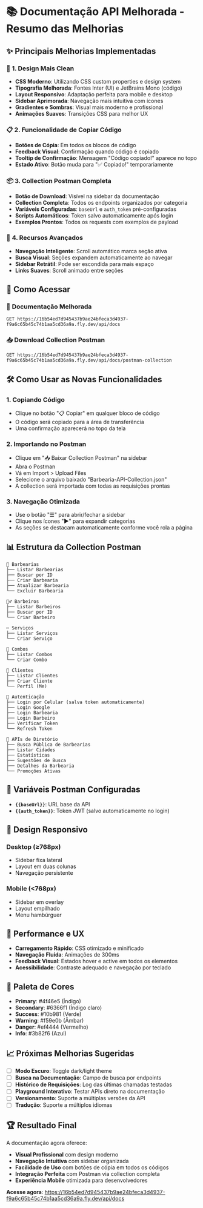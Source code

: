 # 📚 Documentação API Melhorada - Resumo das Melhorias

## ✨ **Principais Melhorias Implementadas**

### 🎨 **1. Design Mais Clean**
- **CSS Moderno**: Utilizando CSS custom properties e design system
- **Tipografia Melhorada**: Fontes Inter (UI) e JetBrains Mono (código)
- **Layout Responsivo**: Adaptação perfeita para mobile e desktop
- **Sidebar Aprimorada**: Navegação mais intuitiva com ícones
- **Gradientes e Sombras**: Visual mais moderno e profissional
- **Animações Suaves**: Transições CSS para melhor UX

### 📋 **2. Funcionalidade de Copiar Código**
- **Botões de Cópia**: Em todos os blocos de código
- **Feedback Visual**: Confirmação quando código é copiado
- **Tooltip de Confirmação**: Mensagem "Código copiado!" aparece no topo
- **Estado Ativo**: Botão muda para "✅ Copiado!" temporariamente

### 📦 **3. Collection Postman Completa**
- **Botão de Download**: Visível na sidebar da documentação
- **Collection Completa**: Todos os endpoints organizados por categoria
- **Variáveis Configuradas**: `baseUrl` e `auth_token` pré-configuradas
- **Scripts Automáticos**: Token salvo automaticamente após login
- **Exemplos Prontos**: Todos os requests com exemplos de payload

### 🚀 **4. Recursos Avançados**
- **Navegação Inteligente**: Scroll automático marca seção ativa
- **Busca Visual**: Seções expandem automaticamente ao navegar
- **Sidebar Retrátil**: Pode ser escondida para mais espaço
- **Links Suaves**: Scroll animado entre seções

## 🔗 **Como Acessar**

### 📖 **Documentação Melhorada**
```
GET https://16b54ed7d945437b9ae24bfeca3d4937-f9a6c65b45c74b1aa5cd36a9a.fly.dev/api/docs
```

### 📥 **Download Collection Postman**
```
GET https://16b54ed7d945437b9ae24bfeca3d4937-f9a6c65b45c74b1aa5cd36a9a.fly.dev/api/docs/postman-collection
```

## 🛠️ **Como Usar as Novas Funcionalidades**

### 1. **Copiando Código**
- Clique no botão "📋 Copiar" em qualquer bloco de código
- O código será copiado para a área de transferência
- Uma confirmação aparecerá no topo da tela

### 2. **Importando no Postman**
- Clique em "📥 Baixar Collection Postman" na sidebar
- Abra o Postman
- Vá em Import > Upload Files
- Selecione o arquivo baixado "Barbearia-API-Collection.json"
- A collection será importada com todas as requisições prontas

### 3. **Navegação Otimizada**
- Use o botão "☰" para abrir/fechar a sidebar
- Clique nos ícones "▶" para expandir categorias
- As seções se destacam automaticamente conforme você rola a página

## 📊 **Estrutura da Collection Postman**

```
🏪 Barbearias
├── Listar Barbearias
├── Buscar por ID
├── Criar Barbearia
├── Atualizar Barbearia
└── Excluir Barbearia

💇‍♂️ Barbeiros
├── Listar Barbeiros
├── Buscar por ID
└── Criar Barbeiro

✂️ Serviços
├── Listar Serviços
└── Criar Serviço

🎁 Combos
├── Listar Combos
└── Criar Combo

👥 Clientes
├── Listar Clientes
├── Criar Cliente
└── Perfil (Me)

🔐 Autenticação
├── Login por Celular (salva token automaticamente)
├── Login Google
├── Login Barbearia
├── Login Barbeiro
├── Verificar Token
└── Refresh Token

📂 APIs de Diretório
├── Busca Pública de Barbearias
├── Listar Cidades
├── Estatísticas
├── Sugestões de Busca
├── Detalhes da Barbearia
└── Promoções Ativas
```

## 🎯 **Variáveis Postman Configuradas**

- **`{{baseUrl}}`**: URL base da API
- **`{{auth_token}}`**: Token JWT (salvo automaticamente no login)

## 📱 **Design Responsivo**

### Desktop (≥768px)
- Sidebar fixa lateral
- Layout em duas colunas
- Navegação persistente

### Mobile (<768px)
- Sidebar em overlay
- Layout empilhado
- Menu hambúrguer

## 🚀 **Performance e UX**

- **Carregamento Rápido**: CSS otimizado e minificado
- **Navegação Fluida**: Animações de 300ms
- **Feedback Visual**: Estados hover e active em todos os elementos
- **Acessibilidade**: Contraste adequado e navegação por teclado

## 🎨 **Paleta de Cores**

- **Primary**: #4f46e5 (Índigo)
- **Secondary**: #6366f1 (Índigo claro)
- **Success**: #10b981 (Verde)
- **Warning**: #f59e0b (Âmbar)
- **Danger**: #ef4444 (Vermelho)
- **Info**: #3b82f6 (Azul)

## 📈 **Próximas Melhorias Sugeridas**

- [ ] **Modo Escuro**: Toggle dark/light theme
- [ ] **Busca na Documentação**: Campo de busca por endpoints
- [ ] **Histórico de Requisições**: Log das últimas chamadas testadas
- [ ] **Playground Interativo**: Testar APIs direto na documentação
- [ ] **Versionamento**: Suporte a múltiplas versões da API
- [ ] **Tradução**: Suporte a múltiplos idiomas

## 🏆 **Resultado Final**

A documentação agora oferece:
- **Visual Profissional** com design moderno
- **Navegação Intuitiva** com sidebar organizada
- **Facilidade de Uso** com botões de cópia em todos os códigos
- **Integração Perfeita** com Postman via collection completa
- **Experiência Mobile** otimizada para desenvolvedores

**Acesse agora**: https://16b54ed7d945437b9ae24bfeca3d4937-f9a6c65b45c74b1aa5cd36a9a.fly.dev/api/docs
